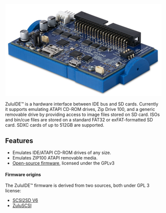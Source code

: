 <img src="assets/img/ZuluIDE-RP2040-Compact-Rev2024a.jpg" alt="ZuluIDE Compact RP2040 PCB">


ZuluIDE™ is a hardware interface between IDE bus and SD cards. Currently it supports emulating ATAPI CD-ROM drives, Zip Drive 100, and a generic removable drive by providing access to image files stored on SD card. ISOs and bin/cue files are stored on a standard FAT32 or exFAT-formatted SD card. SDXC cards of up to 512GB are supported.

## Features

* Emulates IDE/ATAPI CD-ROM drives of any size.
* Emulates ZIP100 ATAPI removable media.
* [Open-source firmware](https://github.com/rabbitholecomputing/zuluIDE-firmware), licensed under the GPLv3

#### Firmware origins

The ZuluIDE™ firmware is derived from two sources, both under GPL 3 license:

* [SCSI2SD V6](https://github.com/rabbitholecomputing/SCSI2SD-V6-firmware-archive)
* [ZuluSCSI](https://github.com/zuluscsi/ZuluSCSI-firmware)
